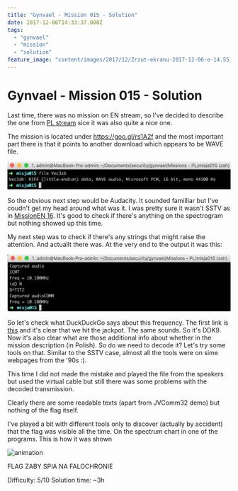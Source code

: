 ```yaml
---
title: "Gynvael - Mission 015 - Solution"
date: 2017-12-06T14:33:37.000Z
tags:
  - "gynvael"
  - "mission"
  - "solution"
feature_image: "content/images/2017/12/Zrzut-ekranu-2017-12-06-o-14.55.22.webp"
---
```


# Gynvael - Mission 015 - Solution

Last time, there was no mission on EN stream, so I've decided to describe the one from [PL stream](https://www.youtube.com/watch?v=FN_TyVAK0Hw) sice it was also quite a nice one.

The mission is located under <https://goo.gl/rs1A2f> and the most important part there is that it points to another download which appears to be WAVE file.

![Zrzut-ekranu-2017-12-06-o-14.26.49](content/images/2017/12/Zrzut-ekranu-2017-12-06-o-14.26.49.webp)

So the obvious next step would be Audacity. It sounded familliar but I've coudn't get my head around what was it. I was pretty sure it wasn't SSTV as in [MissionEN 16](https://ctfs.ghost.io/gynvaelen-mission-16-solution/). It's good to check if there's anything on the spectrogram but nothing showed up this time.

My next step was to check if there's any strings that might raise the attention. And actuallt there was. At the very end to the output it was this:

![Zrzut-ekranu-2017-12-06-o-14.30.01](content/images/2017/12/Zrzut-ekranu-2017-12-06-o-14.30.01.webp)

So let's check what DuckDuckGo says about this frequency. The first link is [this](https://www.youtube.com/watch?v=mSWkE8LKiQg) and it's clear that we hit the jackpot. The same sounds. So it's DDK9. Now it's also clear what are those additional info about whether in the mission description (in Polish). So do we need to decode it? Let's try some tools on that. Similar to the SSTV case, almost all the tools were on sime webpages from the '90s :).

This time I did not made the mistake and played the file from the speakers but used the virtual cable but still there was some problems with the decoded transmission.

Clearly there are some readable texts (apart from JVComm32 demo) but nothing of the flag itself.

I've played a bit with different tools only to discover (actually by accident) that the flag was visible all the time. On the spectrum chart in one of the programs. This is how it was shown

![animation](content/images/2017/12/animation.webp)

FLAG ZABY SPIA NA FALOCHRONIE

Difficulty: 5/10
Solution time: ~3h
